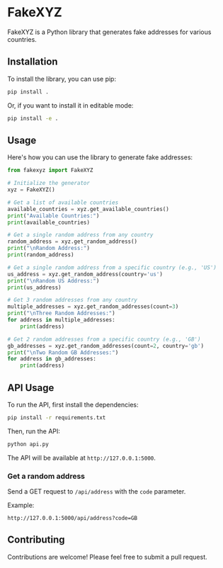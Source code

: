 # FakeXYZ

FakeXYZ is a Python library that generates fake addresses for various countries.

## Installation

To install the library, you can use pip:

```bash
pip install .
```

Or, if you want to install it in editable mode:

```bash
pip install -e .
```

## Usage

Here's how you can use the library to generate fake addresses:

```python
from fakexyz import FakeXYZ

# Initialize the generator
xyz = FakeXYZ()

# Get a list of available countries
available_countries = xyz.get_available_countries()
print("Available Countries:")
print(available_countries)

# Get a single random address from any country
random_address = xyz.get_random_address()
print("\nRandom Address:")
print(random_address)

# Get a single random address from a specific country (e.g., 'US')
us_address = xyz.get_random_address(country='us')
print("\nRandom US Address:")
print(us_address)

# Get 3 random addresses from any country
multiple_addresses = xyz.get_random_addresses(count=3)
print("\nThree Random Addresses:")
for address in multiple_addresses:
    print(address)

# Get 2 random addresses from a specific country (e.g., 'GB')
gb_addresses = xyz.get_random_addresses(count=2, country='gb')
print("\nTwo Random GB Addresses:")
for address in gb_addresses:
    print(address)
```

## API Usage

To run the API, first install the dependencies:

```bash
pip install -r requirements.txt
```

Then, run the API:

```bash
python api.py
```

The API will be available at `http://127.0.0.1:5000`.

### Get a random address

Send a GET request to `/api/address` with the `code` parameter.

Example:

```
http://127.0.0.1:5000/api/address?code=GB
```

## Contributing

Contributions are welcome! Please feel free to submit a pull request.
